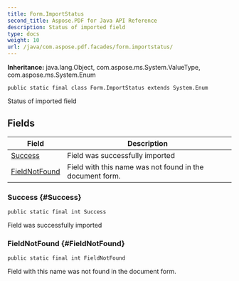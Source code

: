 ```yaml
---
title: Form.ImportStatus
second_title: Aspose.PDF for Java API Reference
description: Status of imported field
type: docs
weight: 10
url: /java/com.aspose.pdf.facades/form.importstatus/
---
```

**Inheritance:**
java.lang.Object, com.aspose.ms.System.ValueType, com.aspose.ms.System.Enum
```
public static final class Form.ImportStatus extends System.Enum
```

Status of imported field
## Fields

| Field | Description |
| --- | --- |
| [Success](#Success) | Field was successfully imported |
| [FieldNotFound](#FieldNotFound) | Field with this name was not found in the document form. |
### Success {#Success}
```
public static final int Success
```


Field was successfully imported

### FieldNotFound {#FieldNotFound}
```
public static final int FieldNotFound
```


Field with this name was not found in the document form.

